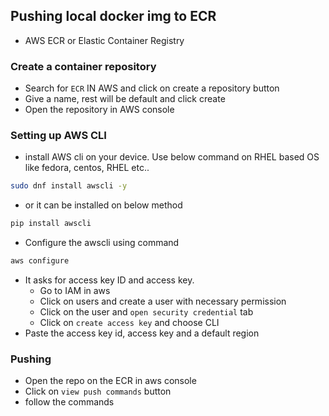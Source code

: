 ## Pushing local docker img to ECR

- AWS ECR or Elastic Container Registry


### Create a container repository
- Search for `ECR` IN AWS and click on create a repository button
- Give a name, rest will be default and click create
- Open the repository in AWS console


### Setting up AWS CLI
- install AWS cli on your device. Use below command on RHEL based OS like fedora, centos, RHEL etc..
```bash
sudo dnf install awscli -y
```
- or it can be installed on below method
```bash
pip install awscli
```
- Configure the awscli using command
```bash
aws configure
```
- It asks for access key ID and access key. 
    - Go to IAM in aws
    - Click on users and create a user with necessary permission
    - Click on the user and `open security credential` tab
    - Click on `create access key` and choose CLI
- Paste the access key id, access key and a default region


### Pushing 
- Open the repo on the ECR in aws console
- Click on `view push commands` button
- follow the commands 
